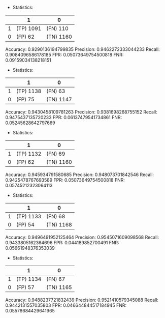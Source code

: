 * Statistics: 

|          |    1     |    0     |
|----------|----------|----------|
|    1     |(TP) 1091 | (FN) 110 |
|    0     | (FP) 62  |(TN) 1160 |
Accuracy: 0.9290136194799835
Precision: 0.9462272333044233
Recall: 0.9084096586178185
FPR: 0.05073649754500818
FNR: 0.09159034138218151
* Statistics: 

|          |    1     |    0     |
|----------|----------|----------|
|    1     |(TP) 1138 | (FN) 63  |
|    0     | (FP) 75  |(TN) 1147 |
Accuracy: 0.9430458109781263
Precision: 0.9381698268755152
Recall: 0.9475437135720233
FPR: 0.06137479541734861
FNR: 0.05245628642797669
* Statistics: 

|          |    1     |    0     |
|----------|----------|----------|
|    1     |(TP) 1132 | (FN) 69  |
|    0     | (FP) 62  |(TN) 1160 |
Accuracy: 0.945934791580685
Precision: 0.948073701842546
Recall: 0.9425478767693589
FPR: 0.05073649754500818
FNR: 0.05745212323064113
* Statistics: 

|          |    1     |    0     |
|----------|----------|----------|
|    1     |(TP) 1133 | (FN) 68  |
|    0     | (FP) 54  |(TN) 1168 |
Accuracy: 0.9496491952125464
Precision: 0.9545071609098568
Recall: 0.9433805162364696
FPR: 0.044189852700491
FNR: 0.05661948376353039
* Statistics: 

|          |    1     |    0     |
|----------|----------|----------|
|    1     |(TP) 1134 | (FN) 67  |
|    0     | (FP) 57  |(TN) 1165 |
Accuracy: 0.9488237721832439
Precision: 0.9521410579345088
Recall: 0.9442131557035803
FPR: 0.046644844517184945
FNR: 0.05578684429641965